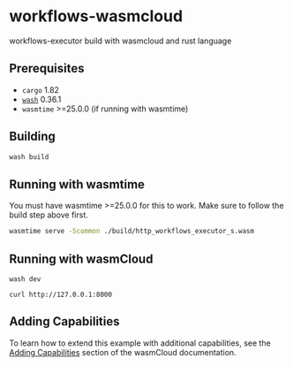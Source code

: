 # workflows-wasmcloud

workflows-executor build with wasmcloud and rust language

## Prerequisites

- `cargo` 1.82
- [`wash`](https://wasmcloud.com/docs/installation) 0.36.1
- `wasmtime` >=25.0.0 (if running with wasmtime)

## Building

```bash
wash build
```

## Running with wasmtime

You must have wasmtime >=25.0.0 for this to work. Make sure to follow the build step above first.

```bash
wasmtime serve -Scommon ./build/http_workflows_executor_s.wasm
```

## Running with wasmCloud

```shell
wash dev
```

```shell
curl http://127.0.0.1:8000
```

## Adding Capabilities

To learn how to extend this example with additional capabilities, see the [Adding Capabilities](https://wasmcloud.com/docs/tour/adding-capabilities?lang=rust) section of the wasmCloud documentation.
